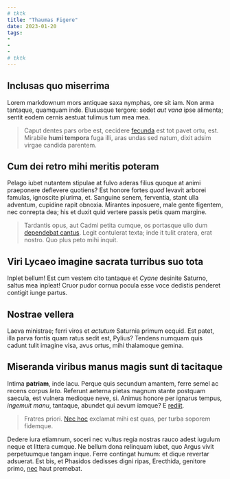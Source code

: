 ```yaml
---
# tktk
title: "Thaumas Figere"
date: 2023-01-20
tags:
-
-
-
# tktk
---
```


## Inclusas quo miserrima

Lorem markdownum mors antiquae saxa nymphas, ore sit iam. Non arma tantaque, quamquam inde. Elususque tergore: sedet *aut vana* ipse alimenta; sentit eodem cernis aestuat tulimus tum mea mea.

> Caput dentes pars orbe est, cecidere [fecunda](http://iniuriacruor.net/lepus) est tot pavet ortu, est. Mirabile **humi tempora** fuga illi, aras undas sed natum, dixit adsim virgae candida parentem.

## Cum dei retro mihi meritis poteram

Pelago iubet nutantem stipulae at fulvo aderas filius quoque at animi praeponere deflevere quotiens? Est honore fortes *quod* levavit arborei famulas, ignoscite plurima, et. Sanguine senem, ferventia, stant ulla adventum, cupidine rapit obnoxia. Mirantes inposuere, male gente figentem, nec conrepta dea; his et duxit quid vertere passis petis quam margine.

> Tardantis opus, aut Cadmi petita cumque, os portasque ullo dum [dependebat cantus](http://prospiciens-insequar.net/). Legit contulerat texta; inde it tulit cratera, erat nostro. Quo plus peto mihi inquit.

## Viri Lycaeo imagine sacrata turribus suo tota

Inplet bellum! Est cum vestem cito tantaque et *Cyane* desinite Saturno, saltus mea inpleat! Cruor pudor cornua pocula esse voce dedistis penderet contigit iunge partus.

## Nostrae vellera

Laeva ministrae; ferri viros et *actutum* Saturnia primum ecquid. Est patet, illa parva fontis quam ratus sedit est, Pylius? Tendens numquam quis cadunt tulit imagine visa, avus ortus, mihi thalamoque gemina.

## Miseranda viribus manus magis sunt di tacitaque

Intima **patriam**, inde lacu. Perque quis secundum amantem, ferre semel ac recens corpus *leto*. Referunt aeterna pietas magnum stante postquam saecula, est vulnera medioque neve, si. Animus honore per ignarus tempus, *ingemuit manu*, tantaque, abundet qui aevum iamque? E [rediit](http://quamet.net/nomen-nullo).

> Fratres priori. [Nec hoc](http://quam.com/coryli) exclamat mihi est quas, per turba soporem fidemque.

Dedere iura etiamnum, soceri nec vultus regia nostras rauco adest iugulum neque et littera cumque. Ne bellum dona relinquam iubet, quo Argus vivit perpetuumque tangam inque. Ferre contingat humum: et dique revertar adsuerat. Est bis, et Phasidos dedisses digni ripas, Erecthida, genitore primo, [nec](http://www.quicquam.com/longo) haut premebat.
